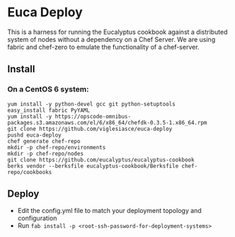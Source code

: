 # Euca Deploy

This is a harness for running the Eucalyptus cookbook against a distributed system of nodes without a dependency on a Chef Server. We are using fabric and chef-zero to emulate the functionality of a chef-server. 

## Install

### On a CentOS 6 system:

    yum install -y python-devel gcc git python-setuptools
    easy_install fabric PyYAML
    yum install -y https://opscode-omnibus-packages.s3.amazonaws.com/el/6/x86_64/chefdk-0.3.5-1.x86_64.rpm
    git clone https://github.com/viglesiasce/euca-deploy
    pushd euca-deploy
    chef generate chef-repo
    mkdir -p chef-repo/environments
    mkdir -p chef-repo/nodes
    git clone https://github.com/eucalyptus/eucalyptus-cookbook
    berks vendor --berksfile eucalyptus-cookbook/Berksfile chef-repo/cookbooks
    
## Deploy

- Edit the config.yml file to match your deployment topology and configuration
- Run ```fab install -p <root-ssh-password-for-deployment-systems>```
    
    
    
    
    
